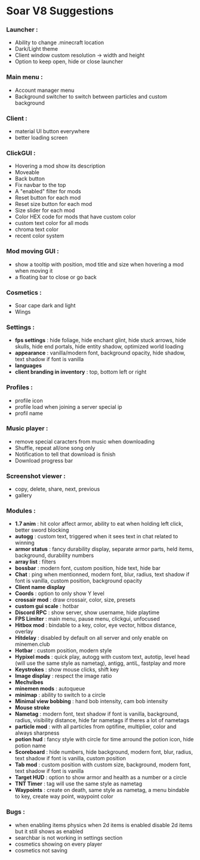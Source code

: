 # Soar V8 Suggestions

### Launcher : 

- Ability to change .minecraft location
- Dark/Light theme
- Client window custom resolution -> width and height
- Option to keep open, hide or close launcher

### Main menu :

- Account manager menu
- Background switcher to switch between particles and custom background

### Client :

- material UI button everywhere
- better loading screen

### ClickGUI :

- Hovering a mod show its description
- Moveable
- Back button
- Fix navbar to the top
- A "enabled" filter for mods
- Reset button for each mod
- Reset size button for each mod
- Size slider for each mod
- Color HEX code for mods that have custom color
- custom text color for all mods
- chroma text color
- recent color system

### Mod moving GUI :

- show a tooltip with position, mod title and size when hovering a mod when moving it
- a floating bar to close or go back

### Cosmetics :

- Soar cape dark and light
- Wings


### Settings :

- **fps settings** : hide foliage, hide enchant glint, hide stuck arrows, hide skulls, hide end portals, hide entity shadow, optimized world loading
- **appearance** : vanilla/modern font, background opacity, hide shadow, text shadow if font is vanilla
- **languages**
- **client branding in inventory** : top, bottom left or right

### Profiles :

- profile icon
- profile load when joining a server special ip
- profil name

### Music player :

- remove special caracters from music when downloading
- Shuffle, repeat all/one song only
- Notification to tell that download is finish 
- Download progress bar

### Screenshot viewer :

- copy, delete, share, next, previous
- gallery

### Modules :

- **1.7 anim** : hit color affect armor, ability to eat when holding left click, better sword blocking
- **autogg** : custom text, triggered when it sees text in chat related to winning
- **armor status** : fancy durability display, separate armor parts, held items, background, durability numbers
- **array list** : filters
- **bossbar** : modern font, custom position, hide text, hide bar
- **Chat** : ping when mentionned, modern font, blur, radius, text shadow if font is vanilla, custom position, background opacity
- **Client name display** 
- **Coords** : option to only show Y level
- **crossair mod** : draw crossair, color, size, presets
- **custom gui scale** : hotbar
- **Discord RPC** : show server, show username, hide playtime
- **FPS Limiter** : main menu, pause menu, clickgui, unfocused
- **Hitbox mod** : bindable to a key, color, eye vector, hitbox distance, overlay
- **Hitdelay** : disabled by default on all server and only enable on minemen.club
- **Hotbar** : custom position, modern style
- **Hypixel mods** : quick play, autogg with custom text, autotip, level head (will use the same style as nametag), antigg, antiL, fastplay and more
- **Keystrokes** : show mouse clicks, shift key
- **Image display** : respect the image ratio
- **Mechvibes**
- **minemen mods** : autoqueue
- **minimap** : ability to switch to a circle
- **Minimal view bobbing** : hand bob intensity, cam bob intensity
- **Mouse stroke**
- **Nametag** : modern font, text shadow if font is vanilla, background, radius, visibility distance, hide far nametags if theres a lot of nametags
- **particle mod** : with all particles from optifine, multiplier, color and always sharpness
- **potion hud** : fancy style with circle for time arround the potion icon, hide potion name
- **Scoreboard** : hide numbers, hide background, modern font, blur, radius, text shadow if font is vanilla, custom position
- **Tab mod** : custom position with custom size, background, modern font, text shadow if font is vanilla
- **Target HUD** : option to show armor and health as a number or a circle
- **TNT Timer** : tag will use the same style as nametag
- **Waypoints** : create on death, same style as nametag, a menu bindable to key, create way point, waypoint color

### Bugs :

- when enabling items physics when 2d items is enabled disable 2d items but it still shows as enabled
- searchbar is not working in settings section
- cosmetics showing on every player
- cosmetics not saving

